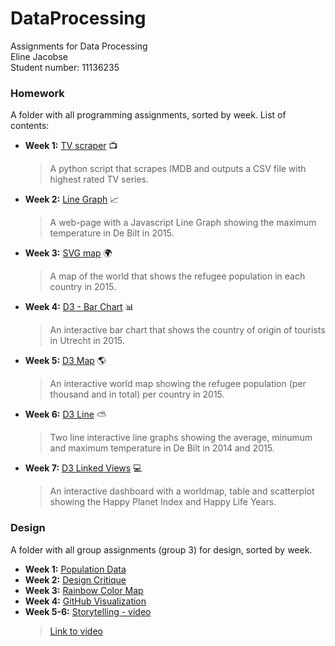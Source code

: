 # DataProcessing
Assignments for Data Processing  
Eline Jacobse  
Student number: 11136235

### Homework
A folder with all programming assignments, sorted by week. List of contents:
* **Week 1:** [TV scraper](https://github.com/ElineJ/DataProcessing/tree/master/Homework/Week-1) :tv:

  > A python script that scrapes IMDB and outputs a CSV file with highest rated TV series.  
  
* **Week 2:**  [Line Graph](https://github.com/ElineJ/DataProcessing/tree/master/Homework/Week-2) :chart_with_upwards_trend:

  > A web-page with a Javascript Line Graph showing the maximum temperature in De Bilt in 2015. 
  
* **Week 3:** [SVG map](https://github.com/ElineJ/DataProcessing/tree/master/Homework/Week-3) :earth_africa:  
  > A map of the world that shows the refugee population in each country in 2015.  
  
* **Week 4:** [D3 - Bar Chart](https://github.com/ElineJ/DataProcessing/tree/master/Homework/Week-4/D3) :bar_chart:
  
  > An interactive bar chart that shows the country of origin of tourists in Utrecht in 2015. 
  
* **Week 5:** [D3 Map](https://github.com/ElineJ/DataProcessing/tree/master/Homework/Week-5/d3map) :earth_americas:
  > An interactive world map showing the refugee population (per thousand and in total) per country in 2015. 
  
* **Week 6:** [D3 Line](https://github.com/ElineJ/DataProcessing/tree/master/Homework/Week-6) :partly_sunny:
  > Two line interactive line graphs showing the average, minumum and maximum temperature in De Bilt in 2014 and 2015. 
  
* **Week 7:** [D3 Linked Views](https://github.com/ElineJ/DataProcessing/tree/master/Homework/Week-7/D3LinkedViews) :computer:
  > An interactive dashboard with a worldmap, table and scatterplot showing the Happy Planet Index and Happy Life Years.


### Design
A folder with all group assignments (group 3) for design, sorted by week. 

* **Week 1:** [Population Data](https://github.com/ElineJ/DataProcessing/tree/master/Design/Week-1)
* **Week 2:** [Design Critique](https://github.com/ElineJ/DataProcessing/tree/master/Design/Week-2)
* **Week 3:** [Rainbow Color Map](https://github.com/ElineJ/DataProcessing/tree/master/Design/Week-3)
* **Week 4:** [GitHub Visualization](https://github.com/ElineJ/DataProcessing/tree/master/Design/Week-4)
* **Week 5-6:** [Storytelling - video](https://github.com/ElineJ/DataProcessing/tree/master/Design/Week-5%20)  
  > [Link to video](https://youtu.be/33EDkRgKyFw)
